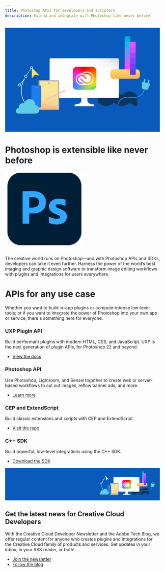 ```yaml
---
title: Photoshop APIs for developers and scripters
description: Extend and integrate with Photoshop like never before
---
```


<Hero slots="image, heading, icon, text" variant="halfwidth" />

![Creative Cloud banner](../images/cc-hero.png)

# Photoshop is extensible like never before

![Photoshop icon](../images/icons/ps-icon.png)

The creative world runs on Photoshop—and with Photoshop APIs and SDKs, developers can take it even further. Harness the power of the world’s best imaging and graphic design software to transform image editing workflows with plugins and integrations for users everywhere.

<TitleBlock slots="heading, text" theme="light" />

# APIs for any use case

Whether you want to build in-app plugins or compute-intense low-level tools; or if you want to integrate the power of Photoshop into your own app or service, there's something here for everyone.

<TextBlock slots="heading, text, links" width="25%" theme="light" isCentered />

### UXP Plugin API

Build performant plugins with modern HTML, CSS, and JavaScript. UXP is the next generation of plugin APIs, for Photoshop 22 and beyond.

- [View the docs](photoshop/uxp/)

<TextBlock slots="heading, text, links" width="25%" theme="light" isCentered />

### Photoshop API

Use Photoshop, Lightroom, and Sensei together to create web or server-based workflows to cut out images, reflow banner ads, and more.

- [Learn more](https://www.adobe.io/apis/creativecloud/photo-imaging-api.html)

<TextBlock slots="heading, text, links" width="25%" theme="light" isCentered />

### CEP and ExtendScript

Build classic extensions and scripts with CEP and ExtendScript.

- [Visit the repo](https://github.com/Adobe-CEP/CEP-Resources/blob/master/CEP_10.x/Documentation/CEP%2010.0%20HTML%20Extension%20Cookbook.md)

<TextBlock slots="heading, text, links" width="25%" theme="light" isCentered />

### C++ SDK

Build powerful, low-level integrations using the C++ SDK.

- [Download the SDK](https://console.adobe.io/downloads)

<SummaryBlock slots="image, heading, text, buttons" background="rgb(246, 16, 27)" />

![CC banner](../images/cc-banner.png)

## Get the latest news for Creative Cloud Developers

With the Creative Cloud Developer Newsletter and the Adobe Tech Blog, we offer regular content for anyone who creates plugins and integrations for the Creative Cloud family of products and services. Get updates in your inbox, in your RSS reader, or both!

- [Join the newsletter](http://adobe.ly/devnews)
- [Follow the blog](https://medium.com/adobetech)
